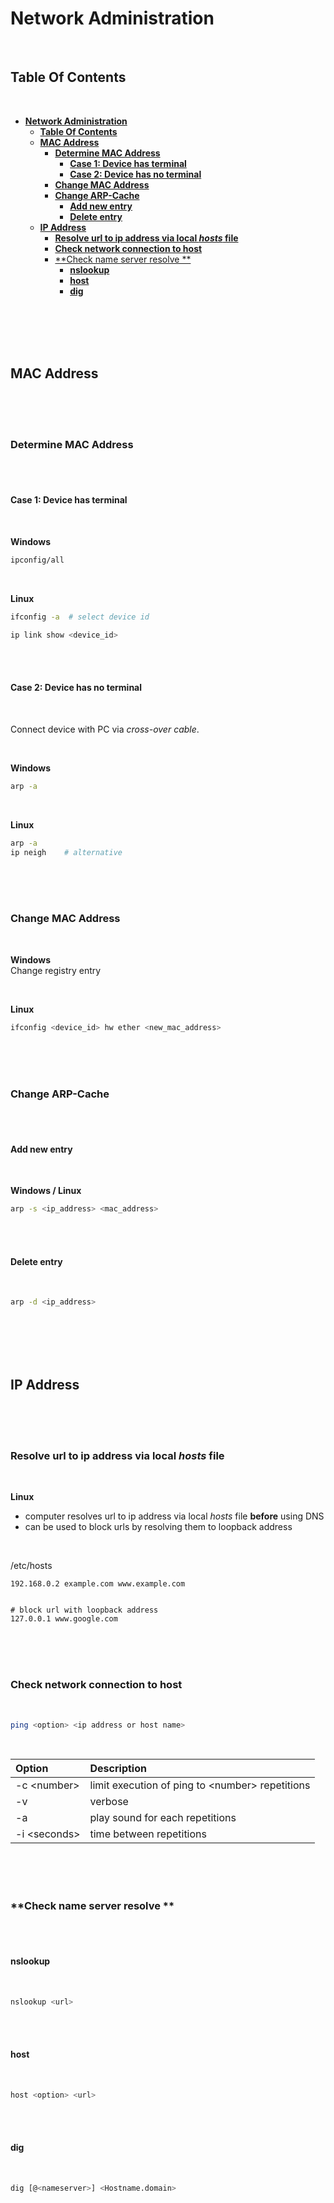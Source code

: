 # **Network Administration**
<br>

## **Table Of Contents**
<br>

- [**Network Administration**](#network-administration)
  - [**Table Of Contents**](#table-of-contents)
  - [**MAC Address**](#mac-address)
    - [**Determine MAC Address**](#determine-mac-address)
      - [**Case 1: Device has terminal**](#case-1-device-has-terminal)
      - [**Case 2: Device has no terminal**](#case-2-device-has-no-terminal)
    - [**Change MAC Address**](#change-mac-address)
    - [**Change ARP-Cache**](#change-arp-cache)
      - [**Add new entry**](#add-new-entry)
      - [**Delete entry**](#delete-entry)
  - [**IP Address**](#ip-address)
    - [**Resolve url to ip address via local *hosts* file**](#resolve-url-to-ip-address-via-local-hosts-file)
    - [**Check network connection to host**](#check-network-connection-to-host)
    - [\*\*Check name server resolve \*\*](#check-name-server-resolve-)
      - [**nslookup**](#nslookup)
      - [**host**](#host)
      - [**dig**](#dig)

<br>
<br>
<br>
<br>

## **MAC Address**
<br>
<br>
<br>

### **Determine MAC Address**
<br>
<br>

#### **Case 1: Device has terminal**
<br>

**Windows**

```bash
ipconfig/all
```

<br>

**Linux**

```bash
ifconfig -a  # select device id

ip link show <device_id>
```

<br>
<br>

#### **Case 2: Device has no terminal**
<br>

Connect device with PC via *cross-over cable*.

<br>

**Windows**

```bash
arp -a
```

<br>

**Linux**

```bash
arp -a
ip neigh    # alternative
```

<br>
<br>
<br>

### **Change MAC Address**
<br>

**Windows**  
Change registry entry

<br>

**Linux**

```bash
ifconfig <device_id> hw ether <new_mac_address>
```

<br>
<br>
<br>

### **Change ARP-Cache**
<br>
<br>

#### **Add new entry**
<br>

**Windows / Linux**

```bash
arp -s <ip_address> <mac_address>
```

<br>
<br>

#### **Delete entry**
<br>

```bash
arp -d <ip_address>
```

<br>
<br>
<br>
<br>

## **IP Address**
<br>
<br>
<br>

### **Resolve url to ip address via local *hosts* file**
<br>

**Linux**

* computer resolves url to ip address via local *hosts* file **before** using DNS
* can be used to block urls by resolving them to loopback address

<br>

/etc/hosts

```
192.168.0.2 example.com www.example.com


# block url with loopback address
127.0.0.1 www.google.com
```

<br>
<br>
<br>

### **Check network connection to host**
<br>

```bash
ping <option> <ip address or host name>
```

<br>

|Option         |Description                                       |
|:--------------|:-------------------------------------------------|
|-c \<number\>  |limit execution of ping to \<number\> repetitions |
|-v             |verbose                                           |
|-a             |play sound for each repetitions                   |
|-i \<seconds\> |time between repetitions                          |

<br>
<br>
<br>

### **Check name server resolve **
<br>
<br>

#### **nslookup**
<br>

```bash
nslookup <url>
```

<br>
<br>

#### **host**
<br>

```bash
host <option> <url>
```

<br>
<br>

#### **dig**
<br>

```bash
dig [@<nameserver>] <Hostname.domain>
```